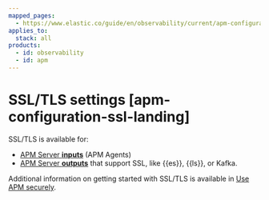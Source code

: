 ```yaml
---
mapped_pages:
  - https://www.elastic.co/guide/en/observability/current/apm-configuration-ssl-landing.html
applies_to:
  stack: all
products:
  - id: observability
  - id: apm
---
```


# SSL/TLS settings [apm-configuration-ssl-landing]

SSL/TLS is available for:

* [APM Server **inputs**](/solutions/observability/apm/ssl-tls-input-settings.md) (APM Agents)
* [APM Server **outputs**](/solutions/observability/apm/ssl-tls-output-settings.md) that support SSL, like {{es}}, {{ls}}, or Kafka.

Additional information on getting started with SSL/TLS is available in [Use APM securely](/solutions/observability/apm/use-apm-securely.md).

